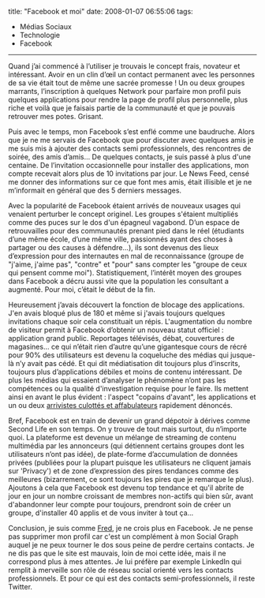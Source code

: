 title: "Facebook et moi"
date: 2008-01-07 06:55:06
tags:
  - Médias Sociaux
  - Technologie
  - Facebook
---

Quand j&#8217;ai commenc&#233; &#224; l&#8217;utiliser je trouvais le concept frais, novateur et int&#233;ressant. Avoir en un clin d&#8217;&#339;il un contact permanent avec les personnes de sa vie &#233;tait tout de m&#234;me une sacr&#233;e promesse&nbsp;! Un ou deux groupes marrants, l&#8217;inscription &#224; quelques Network pour parfaire mon profil puis quelques applications pour rendre la page de profil plus personnelle, plus riche et voil&#224; que je faisais partie de la communaut&#233; et que je pouvais retrouver mes potes. Grisant. </p>

Puis avec le temps, mon Facebook s&#8217;est enfl&#233; comme une baudruche. Alors que je ne me servais de Facebook que pour discuter avec quelques amis je me suis mis &#224; ajouter des contacts semi professionnels, des rencontres de soir&#233;e, des amis d&#8217;amis&#8230; De quelques contacts, je suis pass&#233; &#224; plus d'une centaine. De l&#8217;invitation occasionnelle pour installer des applications, mon compte recevait alors plus de 10 invitations par jour. Le News Feed, cens&#233; me donner des informations sur ce que font mes amis, &#233;tait illisible et je ne m&#8217;informait en g&#233;n&#233;ral que des 5 derniers messages.

Avec la popularit&#233; de Facebook &#233;taient arriv&#233;s de nouveaux usages qui venaient perturber le concept originel. Les groupes s'&#233;taient multipli&#233;s comme des puces sur le dos d'un &#233;pagneul vagabond. D&#8217;un espace de retrouvailles pour des communaut&#233;s prenant pied dans le r&#233;el (&#233;tudiants d&#8217;une m&#234;me &#233;cole, d&#8217;une m&#234;me ville, passionn&#233;s ayant des choses &#224; partager ou des causes &#224; d&#233;fendre&#8230;), ils sont devenus des lieux d&#8217;expression pour des internautes en mal de reconnaissance (groupe de &quot;j'aime, j'aime pas&quot;, &quot;contre&quot; et &quot;pour&quot; sans compter les &quot;groupe de ceux qui pensent comme moi&quot;). Statistiquement, l&#8217;int&#233;r&#234;t moyen des groupes dans Facebook a d&#233;cru aussi vite que la population les consultant a augment&#233;. Pour moi, c&#8217;&#233;tait le d&#233;but de la fin.

Heureusement j&#8217;avais d&#233;couvert la fonction de blocage des applications. J'en avais bloqu&#233; plus de 180 et m&#234;me si j'avais toujours quelques invitations chaque soir cela constituait un r&#233;pis. L'augmentation du nombre de visiteur permit &#224; Facebook d&#8217;obtenir un nouveau statut officiel&nbsp;: application grand public. Reportages t&#233;l&#233;vis&#233;s, d&#233;bat, couvertures de magasines&#8230; ce qui n&#8217;&#233;tait rien d&#8217;autre qu&#8217;une gigantesque cours de r&#233;cr&#233; pour 90% des utilisateurs est devenu la coqueluche des m&#233;dias qui jusque-l&#224; n&#8217;y avait pas c&#233;d&#233;. Et qui dit m&#233;diatisation dit toujours plus d&#8217;inscrits, toujours plus d&#8217;applications d&#233;biles et moins de contenu int&#233;ressant. De plus les m&#233;dias qui essaient d&#8217;analyser le ph&#233;nom&#232;ne n&#8217;ont pas les comp&#233;tences ou la qualit&#233; d'investigation requise pour le faire. Ils mettent ainsi en avant le plus &#233;vident&nbsp;: l'aspect &quot;copains d'avant&quot;, les applications et un ou deux [arrivistes culott&#233;s et affabulateurs](http://www.zdnet.fr/actualites/reseau-social-un-president-fantoche-pour-facebook-39377023.htm) rapidement d&#233;nonc&#233;s.

Bref, Facebook est en train de devenir un grand d&#233;potoir &#224; d&#233;rives comme Second Life en son temps. On y trouve de tout mais surtout, du n&#8217;importe quoi. La plateforme est devenue un m&#233;lange de streaming de contenu multim&#233;dia par les annonceurs (qui d&#233;tiennent certains groupes dont les utilisateurs n&#8217;ont pas id&#233;e), de plate-forme d&#8217;accumulation de donn&#233;es priv&#233;es (publi&#233;es pour la plupart puisque les utilisateurs ne cliquent jamais sur 'Privacy') et de zone d&#8217;expression des pires tendances comme des meilleures (bizarrement, ce sont toujours les pires que je remarque le plus). Ajoutons &#224; cela que Facebook est devenu top tendance et qu'il abrite de jour en jour un nombre croissant de membres non-actifs qui bien s&#251;r, avant d'abandonner leur compte pour toujours, prendront soin de cr&#233;er un groupe, d'installer 40 applis et de vous inviter &#224; tout &#231;a&#8230;

Conclusion, je suis comme [Fred](http://www.fredcavazza.net/2007/11/14/pourquoi-je-ne-crois-plus-en-facebook/), je ne crois plus en Facebook. Je ne pense pas supprimer mon profil car c'est un compl&#233;ment &#224; mon Social Graph auquel je ne peux tourner le dos sous peine de perdre certains contacts. Je ne dis pas que le site est mauvais, loin de moi cette id&#233;e, mais il ne correspond plus &#224; mes attentes. Je lui pr&#233;f&#232;re par exemple LinkedIn qui remplit &#224; merveille son r&#244;le de r&#233;seau social orient&#233; vers les contacts professionnels. Et pour ce qui est des contacts semi-professionnels, il reste Twitter.